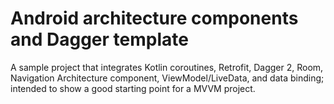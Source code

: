 # Android architecture components and Dagger template

A sample project that integrates Kotlin coroutines, Retrofit, Dagger 2, Room, Navigation Architecture component, ViewModel/LiveData, and data binding; intended to show a good starting point for a MVVM project.
